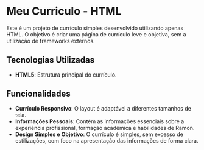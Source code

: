 # Meu Curriculo - HTML
Este é um projeto de currículo simples desenvolvido utilizando apenas HTML. 
O objetivo é criar uma página de currículo leve e objetiva, sem a utilização de frameworks externos.

## Tecnologias Utilizadas

- **HTML5**: Estrutura principal do currículo.

## Funcionalidades

- **Currículo Responsivo**: O layout é adaptável a diferentes tamanhos de tela.
- **Informações Pessoais**: Contém as informações essenciais sobre a experiência profissional, formação acadêmica e habilidades de Ramon.
- **Design Simples e Objetivo**: O currículo é simples, sem excesso de estilizações, com foco na apresentação das informações de forma clara.
